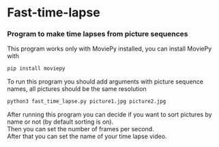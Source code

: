# Fast-time-lapse
### Program to make time lapses from picture sequences

This program works only with MoviePy installed, you can install MoviePy with

```bash
pip install moviepy
```

To run this program you should add arguments with picture sequence names, all pictures should be the same resolution

```bash
python3 fast_time_lapse.py picture1.jpg picture2.jpg
```

After running this program you can decide if you want to sort pictures by name or not (by default sorting is on).\
Then you can set the number of frames per second.\
After that you can set the name of your time lapse video.
